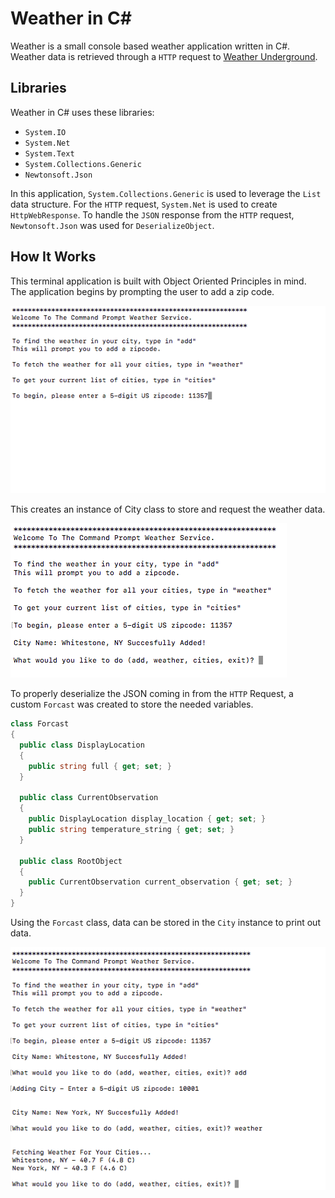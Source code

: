 # Weather in C#

Weather is a small console based weather application written in C#.  Weather data is retrieved through a `HTTP` request to [Weather Underground][link].

[link]: https://www.wunderground.com/  

## Libraries

Weather in C# uses these libraries:
* `System.IO`
* `System.Net`
* `System.Text`
* `System.Collections.Generic`
* `Newtonsoft.Json`

In this application, `System.Collections.Generic` is used to leverage the `List` data structure.
For the  `HTTP` request, `System.Net` is used to create `HttpWebResponse`.
To handle the `JSON` response from the `HTTP` request, `Newtonsoft.Json` was used for `DeserializeObject`.

## How It Works

This terminal application is built with Object Oriented Principles in mind.  
The application begins by prompting the user to add a zip code.

![image of startpage](docs/screens/start.png)

This creates an instance of City class to store and request the weather data.  

![image of create](docs/screens/create.png)

To properly deserialize the JSON coming in from the `HTTP` Request, a custom `Forcast` was created to store the needed variables.

```csharp
class Forcast
{
  public class DisplayLocation
  {
    public string full { get; set; }
  }

  public class CurrentObservation
  {
    public DisplayLocation display_location { get; set; }
    public string temperature_string { get; set; }
  }

  public class RootObject
  {
    public CurrentObservation current_observation { get; set; }
  }
}
```

Using the `Forcast` class, data can be stored in the `City` instance to print out data.

![image of weather](docs/screens/weather.png)
